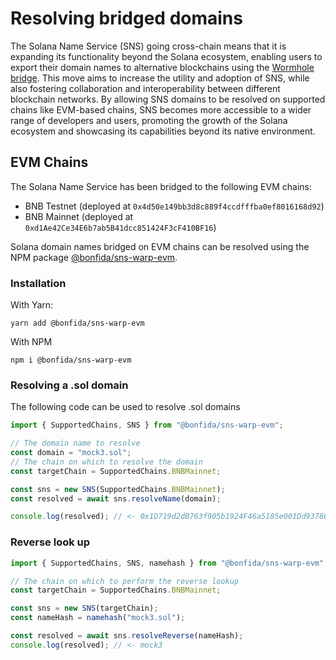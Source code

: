 # Resolving bridged domains

The Solana Name Service (SNS) going cross-chain means that it is expanding its functionality beyond the Solana ecosystem, enabling users to export their domain names to alternative blockchains using the [Wormhole bridge](https://wormhole.com/). This move aims to increase the utility and adoption of SNS, while also fostering collaboration and interoperability between different blockchain networks. By allowing SNS domains to be resolved on supported chains like EVM-based chains, SNS becomes more accessible to a wider range of developers and users, promoting the growth of the Solana ecosystem and showcasing its capabilities beyond its native environment.

## EVM Chains

The Solana Name Service has been bridged to the following EVM chains:

- BNB Testnet (deployed at `0x4d50e149bb3d8c889f4ccdfffba0ef8016168d92`)
- BNB Mainnet (deployed at `0xd1Ae42Ce34E6b7ab5B41dcc851424F3cF410BF16`)

Solana domain names bridged on EVM chains can be resolved using the NPM package [@bonfida/sns-warp-evm](https://www.npmjs.com/package/@bonfida/sns-warp-evm).

### Installation

With Yarn:

```
yarn add @bonfida/sns-warp-evm
```

With NPM

```
npm i @bonfida/sns-warp-evm
```

### Resolving a .sol domain

The following code can be used to resolve .sol domains

```js
import { SupportedChains, SNS } from "@bonfida/sns-warp-evm";

// The domain name to resolve
const domain = "mock3.sol";
// The chain on which to resolve the domain
const targetChain = SupportedChains.BNBMainnet;

const sns = new SNS(SupportedChains.BNBMainnet);
const resolved = await sns.resolveName(domain);

console.log(resolved); // <- 0x1D719d2dB763f905b1924F46a5185e001Dd93786
```

### Reverse look up

```js
import { SupportedChains, SNS, namehash } from "@bonfida/sns-warp-evm";

// The chain on which to perform the reverse lookup
const targetChain = SupportedChains.BNBMainnet;

const sns = new SNS(targetChain);
const nameHash = namehash("mock3.sol");

const resolved = await sns.resolveReverse(nameHash);
console.log(resolved); // <- mock3
```

